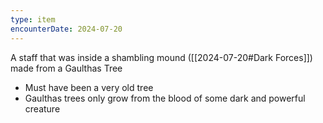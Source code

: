 ```yaml
---
type: item
encounterDate: 2024-07-20
---
```

A staff that was inside a shambling mound ([[2024-07-20#Dark Forces]]) made from a Gaulthas Tree
- Must have been a very old tree
- Gaulthas trees only grow from the blood of some dark and powerful creature